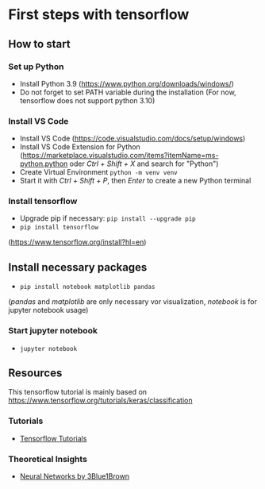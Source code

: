 # First steps with tensorflow
## How to start

### Set up Python
- Install Python 3.9 (https://www.python.org/downloads/windows/)
- Do not forget to set PATH variable during the installation
(For now, tensorflow does not support python 3.10)

### Install VS Code 
- Install VS Code (https://code.visualstudio.com/docs/setup/windows)
- Install VS Code Extension for Python (https://marketplace.visualstudio.com/items?itemName=ms-python.python oder _Ctrl + Shift + X_ and search for "Python")
- Create Virtual Environment `python -m venv venv`
- Start it with _Ctrl + Shift + P_, then _Enter_ to create a new Python terminal

### Install tensorflow
- Upgrade pip if necessary: `pip install --upgrade pip`
- `pip install tensorflow`

(https://www.tensorflow.org/install?hl=en)

## Install necessary packages
- `pip install notebook matplotlib pandas`

(_pandas_ and _matplotlib_ are only necessary vor visualization, _notebook_ is for jupyter notebook usage)

### Start jupyter notebook
- `jupyter notebook`

## Resources
This tensorflow tutorial is mainly based on https://www.tensorflow.org/tutorials/keras/classification

### Tutorials
- [Tensorflow Tutorials](https://www.tensorflow.org/tutorials/)

### Theoretical Insights
- [Neural Networks by 3Blue1Brown](https://www.youtube.com/playlist?list=PLZHQObOWTQDNU6R1_67000Dx_ZCJB-3pi)